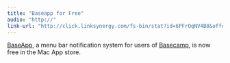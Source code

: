 ```yaml
---
title: "Baseapp for Free"
audio: "http://"
link-url: "http://click.linksynergy.com/fs-bin/stat?id=6PFrOqNV4B8&offerid=146261&type=3&subid=0&tmpid=1826&RD_PARM1=http%253A%252F%252Fitunes.apple.com%252Fca%252Fapp%252Fbaseapp%252Fid437385415%253Fmt%253D12%2526uo%253D4%2526partnerId%253D30"
---
```

<p><a href="http://click.linksynergy.com/fs-bin/stat?id=6PFrOqNV4B8&offerid=146261&type=3&subid=0&tmpid=1826&RD_PARM1=http%253A%252F%252Fitunes.apple.com%252Fca%252Fapp%252Fbaseapp%252Fid437385415%253Fmt%253D12%2526uo%253D4%2526partnerId%253D30" target="itunes_store">BaseApp</a>, a menu bar notification system for users of <a href="http://basecamphq.com/">Basecamp</a>, is now free in the Mac App store.</p>
